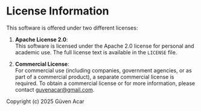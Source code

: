 # License Information

This software is offered under two different licenses:

1. **Apache License 2.0**:  
   This software is licensed under the Apache 2.0 license for personal and academic use. The full license text is available in the `LICENSE` file.

2. **Commercial License**:  
   For commercial use (including companies, government agencies, or as part of a commercial product), a separate commercial license is required. To obtain a commercial license or for more information, please contact guvenacar@gmail.com.

Copyright (c) 2025 Güven Acar
